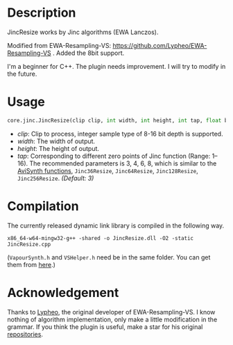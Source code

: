 # Description

JincResize works by Jinc algorithms (EWA Lanczos).

Modified from EWA-Resampling-VS:  https://github.com/Lypheo/EWA-Resampling-VS . Added the 8bit support.

I'm a beginner for C++. The plugin needs improvement. I will try to modify in the future.

# Usage

```python
core.jinc.JincResize(clip clip, int width, int height, int tap, float blur)
```

* *clip*: Clip to process,  integer sample type of 8-16 bit depth is supported.
* *width*: The width of output.
* *height*: The height of output.
* *tap*: Corresponding to different zero points of Jinc function (Range: 1–16). The recommended parameters is 3, 4, 6, 8, which is similar to the [AviSynth functions](https://github.com/AviSynth/jinc-resize),  ` Jinc36Resize `, ` Jinc64Resize `, ` Jinc128Resize `, ` Jinc256Resize `. *(Default: 3)*

# Compilation

The currently released dynamic link library is compiled in the following way.

```
x86_64-w64-mingw32-g++ -shared -o JincResize.dll -O2 -static JincResize.cpp
```

(`VapourSynth.h` and `VSHelper.h` need be in the same folder. You can get them from [here](https://github.com/vapoursynth/vapoursynth/tree/master/include).)

# Acknowledgement

Thanks to [Lypheo]( https://github.com/Lypheo ), the original developer of EWA-Resampling-VS. I know nothing of algorithm implementation, only make a little modification in the grammar. If you think the plugin is useful, make a star for his original [repositories]( https://github.com/Lypheo/EWA-Resampling-VS ).
